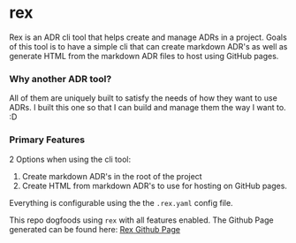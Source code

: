 # rex

Rex is an ADR cli tool that helps create and manage ADRs in a project. Goals of this tool is to have a simple cli that can create markdown ADR's as well as generate HTML from the markdown ADR files to host using GitHub pages.

### Why another ADR tool?

All of them are uniquely built to satisfy the needs of how they want to use ADRs. I built this one so that I can build and manage them the way I want to. :D

### Primary Features

2 Options when using the cli tool:

1. Create markdown ADR's in the root of the project
2. Create HTML from markdown ADR's to use for hosting on GitHub pages.

Everything is configurable using the the `.rex.yaml` config file.

This repo dogfoods using `rex` with all features enabled. The Github Page generated can be found here: [Rex Github Page](https://donaldgifford.github.io/rex)
